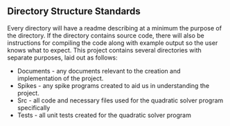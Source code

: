 ## Directory Structure Standards

Every directory will have a readme describing at a minimum the purpose of the directory. If the directory contains source code, there will also be instructions for compiling the code along with example output so the user knows what to expect. This project contains several directories with separate purposes, laid out as follows:
* Documents - any documents relevant to the creation and implementation of the project.
* Spikes - any spike programs created to aid us in understanding the project.
* Src - all code and necessary files used for the quadratic solver program specifically
* Tests - all unit tests created for the quadratic solver program
